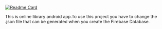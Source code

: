 [![Readme Card](https://github-readme-stats.vercel.app/api/pin/?username=anuraghazra&repo=github-readme-stats)](https://github.com/anuraghazra/github-readme-stats)

This is online library android app.To use this project you have to change the .json file that can be generated when you create the Firebase Database.
